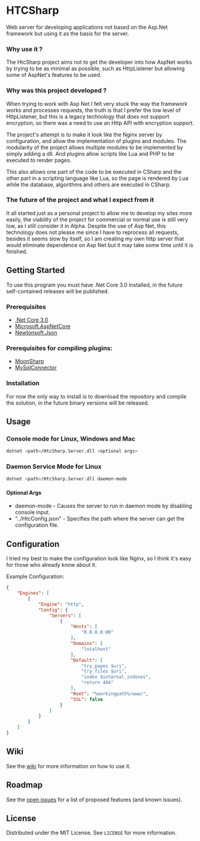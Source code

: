 # HTCSharp
Web server for developing applications not based on the Asp.Net framework but using it as the basis for the server.

### Why use it ?

The HtcSharp project aims not to get the developer into how AspNet works by trying to be as minimal as possible, such as HttpListener but allowing some of AspNet's features to be used.

### Why was this project developed ?

When trying to work with Asp Net I felt very stuck the way the framework works and processes requests, the truth is that I prefer the low level of HttpListener, but this is a legacy technology that does not support encryption, so there was a need to use an Http API with encryption support.

The project's attempt is to make it look like the Nginx server by configuration, and allow the implementation of plugins and modules. The modularity of the project allows multiple modules to be implemented by simply adding a dll. And plugins allow scripts like Lua and PHP to be executed to render pages.

This also allows one part of the code to be executed in CSharp and the other part in a scripting language like Lua, so the page is rendered by Lua while the database, algorithms and others are executed in CSharp.

### The future of the project and what I expect from it

It all started just as a personal project to allow me to develop my sites more easily, the viability of the project for commercial or normal use is still very low, as I still consider it in Alpha.
Despite the use of Asp Net, this technology does not please me since I have to reprocess all requests, besides it seems slow by itself, so I am creating my own http server that would eliminate dependence on Asp Net but it may take some time until it is finished.

## Getting Started
To use this program you must have .Net Core 3.0 installed, in the future self-contained releases will be published.

### Prerequisites
*   [.Net Core 3.0](https://dotnet.microsoft.com/download)
*   [Microsoft.AspNetCore](https://www.nuget.org/packages/Microsoft.AspNetCore/)
*   [Newtonsoft.Json](https://www.nuget.org/packages/Newtonsoft.Json/12.0.2)

### Prerequisites for compiling plugins:
*   [MoonSharp](https://www.nuget.org/packages/MoonSharp/)
*   [MySqlConnector](https://www.nuget.org/packages/MySqlConnector/)

### Installation
For now the only way to install is to download the repository and compile the solution, in the future binary versions will be released.

## Usage

### Console mode for Linux, Windows and Mac
```sh
dotnet <path>/HtcSharp.Server.dll <optional args>
```

### Daemon Service Mode for Linux
```sh
dotnet <path>/HtcSharp.Server.dll daemon-mode
```

#### Optional Args
*   daemon-mode - Causes the server to run in daemon mode by disabling console input.
*   "../HtcConfig.json" - Specifies the path where the server can get the configuration file.

## Configuration

I tried my best to make the configuration look like Nginx, so I think it's easy for those who already know about it.

Example Configuration:
```json
{
    "Engines": [
        {
            "Engine": "http",
            "Config": {
                "Servers": [
                    {
                        "Hosts": [
                            "0.0.0.0:80"
                        ],
                        "Domains": [
                            "localhost"
                        ],
                        "Default": [
                            "try_pages $uri",
                            "try_files $uri",
                            "index $internal_indexes",
                            "return 404"
                        ],
                        "Root": "%workingpath%/www/",
                        "SSL": false
                    }
                ]
            }
        }
    ]
}
```

## Wiki
See the [wiki](https://github.com/jpdante/HtcSharp/wiki) for more information on how to use it.

## Roadmap
See the [open issues](https://github.com/jpdante/HtcSharp/issues) for a list of proposed features (and known issues).

## License
Distributed under the MIT License. See `LICENSE` for more information.